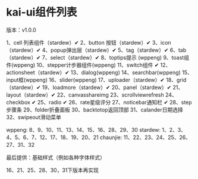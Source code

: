 # kai-ui组件列表

版本：v1.0.0

1、cell 列表组件（stardew）✔
2、button 按钮（stardew）✔
3、icon（stardew）✔
4、popup弹出层（stardew）✔
5、tag（stardew）✔
6、tab（stardew）✔
7、select（stardew）✔
8、toptips提示 (wppeng)
9、toast组件(wppeng)
10、stepper计步器组件(wppeng)
11、switch组件 ✔
12、actionsheet（stardew）✔
13、dialog(wppeng)
14、searchbar(wppeng)
15、input框(wppeng)
16、slider(wppeng)
17、uploader（stardew）✔
18、grid（stardew）✔
19、loadmore（stardew）✔
20、panel（stardew）✔
21、layout（stardew）✔
22、canvasshareimg
23、scrollviewrefresh
24、checkbox ✔
25、radio  ✔
26、rate星级评分
27、noticebar通知栏 ✔
28、step步骤条
29、folder折叠面板
30、backtotop返回顶部
31、calander日期选择
32、swipeout滑动菜单

wppeng:  8、9、10、11、13、14、15、16、28、29、30
stardew: 1、2、3、4、5、6、7、12、17、18、19、20、21
chaunjie: 11、22、23、24、25、26、27、31、32

最后提供：基础样式（例如各种字体样式）

16、21、25、28、30，31下版本再实现